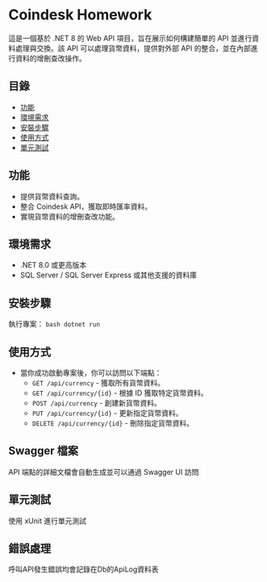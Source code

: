 # Coindesk Homework

這是一個基於 .NET 8 的 Web API 項目，旨在展示如何構建簡單的 API 並進行資料處理與交換。該 API 可以處理貨幣資料，提供對外部 API 的整合，並在內部進行資料的增刪查改操作。

## 目錄

- [功能](#功能)
- [環境需求](#環境需求)
- [安裝步驟](#安裝步驟)
- [使用方式](#使用方式)
- [單元測試](#單元測試)


## 功能

- 提供貨幣資料查詢。
- 整合 Coindesk API，獲取即時匯率資料。
- 實現貨幣資料的增刪查改功能。

## 環境需求

- .NET 8.0 或更高版本
- SQL Server / SQL Server Express 或其他支援的資料庫

## 安裝步驟

執行專案：
    ```bash
    dotnet run
    ```

## 使用方式

- 當你成功啟動專案後，你可以訪問以下端點：
    - `GET /api/currency` - 獲取所有貨幣資料。
    - `GET /api/currency/{id}` - 根據 ID 獲取特定貨幣資料。
    - `POST /api/currency` - 創建新貨幣資料。
    - `PUT /api/currency/{id}` - 更新指定貨幣資料。
    - `DELETE /api/currency/{id}` - 刪除指定貨幣資料。

## Swagger 檔案

API 端點的詳細文檔會自動生成並可以通過 Swagger UI 訪問

## 單元測試
使用 xUnit 進行單元測試

## 錯誤處理
呼叫API發生錯誤均會記錄在Db的ApiLog資料表

